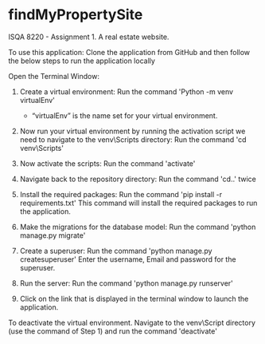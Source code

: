 # findMyPropertySite
ISQA 8220 - Assignment 1. A real estate website.

To use this application: Clone the application from GitHub and then follow the below steps to run the application locally
 
Open the Terminal Window: 
1. Create a virtual environment: Run the command 'Python -m venv virtualEnv'
     -   “virtualEnv” is the name set for your virtual environment.
2. Now run your virtual environment by running the activation script we need to navigate to the venv\Scripts directory: Run the command 'cd venv\Scripts' 
 
3. Now activate the scripts: Run the command 'activate' 
 
4. Navigate back to the repository directory: Run the command 'cd..' twice 
 
5. Install the required packages: Run the command 'pip install -r requirements.txt' 
This command will install the required packages to run the application. 
 
6. Make the migrations for the database model: Run the command 'python manage.py migrate' 
 
7. Create a superuser: Run the command 'python manage.py createsuperuser' 
Enter the username, Email and password for the superuser. 
 
8. Run the server: Run the command 'python manage.py runserver' 
 
9. Click on the link that is displayed in the terminal window to launch the application. 
 
To deactivate the virtual environment. Navigate to the venv\Script directory (use the command of Step 1) and run the command 'deactivate'
